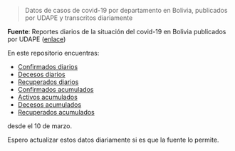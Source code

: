 > Datos de casos de covid-19 por departamento en Bolivia, publicados por UDAPE y transcritos diariamente

**Fuente**: Reportes diarios de la situación del covid-19 en Bolivia publicados por UDAPE ([enlace](https://www.udape.gob.bo/index.php?option=com_wrapper&view=wrapper&Itemid=104))

En este repositorio encuentras:

- [Confirmados diarios](https://github.com/mauforonda/covid19-bolivia-udape/blob/master/confirmados_diarios.csv)
- [Decesos diarios](https://github.com/mauforonda/covid19-bolivia-udape/blob/master/decesos_diarios.csv)
- [Recuperados diarios](https://github.com/mauforonda/covid19-bolivia-udape/blob/master/recuperados_diarios.csv)
- [Confirmados acumulados](https://github.com/mauforonda/covid19-bolivia-udape/blob/master/confirmados_acumulados.csv)
- [Activos acumulados](https://github.com/mauforonda/covid19-bolivia-udape/blob/master/activos_acumulados.csv)
- [Decesos acumulados](https://github.com/mauforonda/covid19-bolivia-udape/blob/master/decesos_acumulados.csv)
- [Recuperados acumulados](https://github.com/mauforonda/covid19-bolivia-udape/blob/master/recuperados_acumulados.csv)

desde el 10 de marzo. 

Espero actualizar estos datos diariamente si es que la fuente lo permite. 
